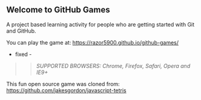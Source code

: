 ## Welcome to GitHub Games

A project based learning activity for people who are getting started with Git and GitHub.

You can play the game at: https://razor5900.github.io/github-games/
- fixed -

>> _*SUPPORTED BROWSERS*: Chrome, Firefox, Safari, Opera and IE9+_

This fun open source game was cloned from: https://github.com/jakesgordon/javascript-tetris
